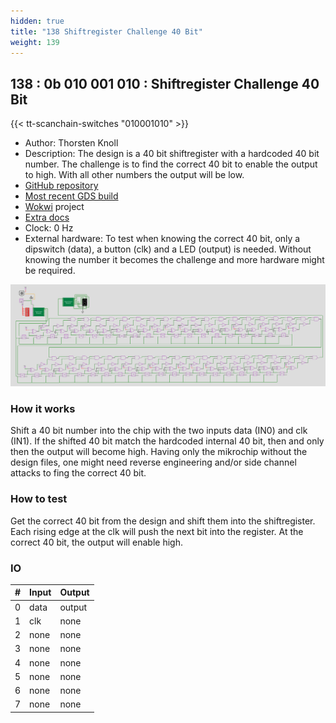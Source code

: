 ```yaml
---
hidden: true
title: "138 Shiftregister Challenge 40 Bit"
weight: 139
---
```


## 138 : 0b 010 001 010 : Shiftregister Challenge 40 Bit

{{< tt-scanchain-switches "010001010" >}}

* Author: Thorsten Knoll
* Description: The design is a 40 bit shiftregister with a hardcoded 40 bit number. The challenge is to find the correct 40 bit to enable the output to high. With all other numbers the output will be low.
* [GitHub repository](https://github.com/ThorKn/tinytapeout02_shiftregister_challenge)
* [Most recent GDS build](https://github.com/ThorKn/tinytapeout02_shiftregister_challenge/actions/runs/3476978715)
* [Wokwi](https://wokwi.com/projects/341516949939814994) project
* [Extra docs]()
* Clock: 0 Hz
* External hardware: To test when knowing the correct 40 bit, only a dipswitch (data), a button (clk) and a LED (output) is needed. Without knowing the number it becomes the challenge and more hardware might be required.

![picture](images/shiftregister_challenge.png)

### How it works

Shift a 40 bit number into the chip with the two inputs data (IN0) and clk (IN1). If the shifted 40 bit match the hardcoded internal 40 bit, then and only then the output will become high. Having only the mikrochip without the design files, one might need reverse engineering and/or side channel attacks to fing the correct 40 bit.

### How to test

Get the correct 40 bit from the design and shift them into the shiftregister. Each rising edge at the clk will push the next bit into the register. At the correct 40 bit, the output will enable high.

### IO

| # | Input        | Output       |
|---|--------------|--------------|
| 0 | data  | output |
| 1 | clk  | none |
| 2 | none  | none |
| 3 | none  | none |
| 4 | none  | none |
| 5 | none  | none |
| 6 | none  | none |
| 7 | none  | none |

